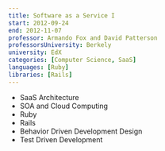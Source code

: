 ```yaml
---
title: Software as a Service I
start: 2012-09-24
end: 2012-11-07
professor: Armando Fox and David Patterson
professorsUniversity: Berkely
university: EdX
categories: [Computer Science, SaaS]
languages: [Ruby]
libraries: [Rails]
---
```

- SaaS Architecture
- SOA and Cloud Computing
- Ruby
- Rails
- Behavior Driven Development Design
- Test Driven Development
